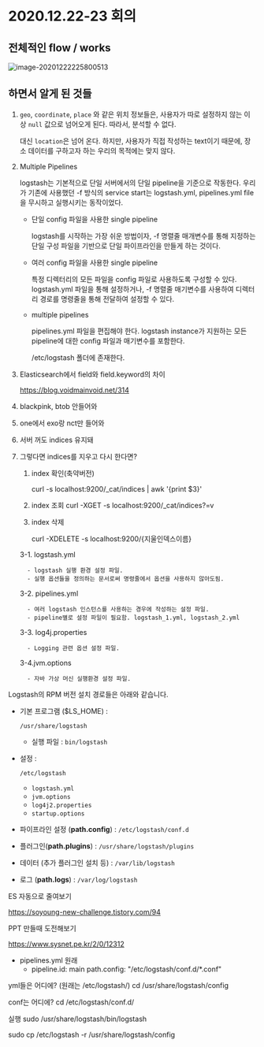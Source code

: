 # 2020.12.22-23 회의



## 전체적인 flow / works

![image-20201222225800513](C:\Users\sdn11\AppData\Roaming\Typora\typora-user-images\image-20201222225800513.png)

## 하면서 알게 된 것들

1. `geo`, `coordinate`, `place` 와 같은 위치 정보들은, 사용자가 따로 설정하지 않는 이상 `null` 값으로 넘어오게 된다. 따라서, 분석할 수 없다. 

   대신 `location`은 넘어 온다. 하지만, 사용자가 직접 작성하는 text이기 때문에, 장소 데이터를 구하고자 하는 우리의 목적에는 맞지 않다.

2. Multiple Pipelines

   logstash는 기본적으로 단일 서버에서의 단일 pipeline을 기준으로 작동한다. 우리가 기존에 사용했던 -f 방식의 service start는 logstash.yml, pipelines.yml file을 무시하고 실행시키는 동작이었다. 

   - 단일 config 파일을 사용한 single pipeline

     logstash를 시작하는 가장 쉬운 방법이자, -f 명렬줄 매개변수를 통해 지정하는 단일 구성 파일을 기반으로 단일 파이프라인을 만들게 하는 것이다.

   - 여러 config 파일을 사용한 single pipeline

     특정 디렉터리의 모든 파일을 config 파일로 사용하도록 구성할 수 있다. logstash.yml 파일을 통해 설정하거나, -f 명렬줄 매기변수를 사용하여 디렉터리 경로를 명령줄을 통해 전달하여 설정할 수 있다. 

   - multiple pipelines

     pipelines.yml 파일을 편집해야 한다. logstash instance가 지원하는 모든 pipeline에 대한 config 파일과 매기변수를 포함한다. 

     /etc/logstash 폴더에 존재한다. 

3. Elasticsearch에서 field와 field.keyword의 차이

   https://blog.voidmainvoid.net/314

4. blackpink, btob 안들어와

5. one에서 exo랑 nct만 들어와

6. 서버 꺼도 indices 유지돼

7. 그렇다면 indices를 지우고 다시 한다면?

   1. index 확인(축약버전)

      curl -s localhost:9200/_cat/indices | awk '{print $3}'

   2. index 조회
      curl -XGET -s localhost:9200/_cat/indices?=v

   3. index 삭제

      curl -XDELETE -s localhost:9200/{지울인덱스이름}

      

   3-1. logstash.yml

         - logstash 실행 환경 설정 파일.
         - 실행 옵션들을 정의하는 문서로써 명령줄에서 옵션을 사용하지 않아도됨.


   3-2. pipelines.yml

         - 여러 logstash 인스턴스를 사용하는 경우에 작성하는 설정 파일.
         - pipeline별로 설정 파일이 필요함. logstash_1.yml, logstash_2.yml


   3-3. log4j.properties

         - Logging 관련 옵션 설정 파일.


   3-4.jvm.options

         - 자바 가상 머신 실행환경 설정 파일.

 

Logstash의 RPM 버전 설치 경로들은 아래와 같습니다.

- 기본 프로그램 ($LS_HOME) :

  ```
  /usr/share/logstash
  ```

  - 실행 파일 : `bin/logstash`

- 설정 :

  ```
  /etc/logstash
  ```

  - `logstash.yml`
  - `jvm.options`
  - `log4j2.properties`
  - `startup.options`

- 파이프라인 설정 (**path.config**) : `/etc/logstash/conf.d`

- 플러그인(**path.plugins**) : `/usr/share/logstash/plugins`

- 데이터 (추가 플러그인 설치 등) : `/var/lib/logstash`

- 로그 (**path.logs**) : `/var/log/logstash`

ES 자동으로 줄여보기

https://soyoung-new-challenge.tistory.com/94

PPT 만들때 도전해보기

https://www.sysnet.pe.kr/2/0/12312

- pipelines.yml 원래
  - pipeline.id: main
    path.config: "/etc/logstash/conf.d/*.conf"

yml들은 어디에? (원래는 /etc/logstash/)
cd /usr/share/logstash/config

conf는 어디에?
cd /etc/logstash/conf.d/

실행
sudo /usr/share/logstash/bin/logstash



sudo cp /etc/logstash -r /usr/share/logstash/config